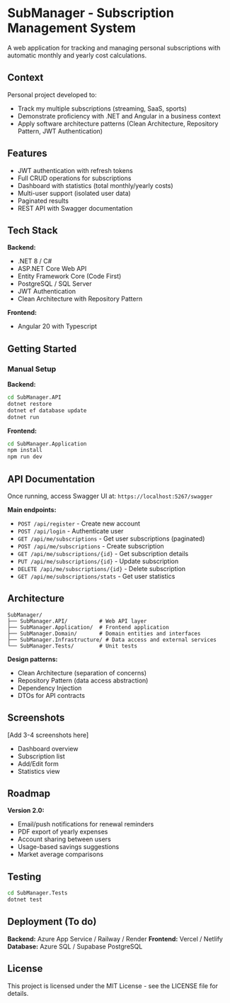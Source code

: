 # SubManager - Subscription Management System

A web application for tracking and managing personal subscriptions with automatic monthly and yearly cost calculations.

## Context

Personal project developed to:
- Track my multiple subscriptions (streaming, SaaS, sports)
- Demonstrate proficiency with .NET and Angular in a business context
- Apply software architecture patterns (Clean Architecture, Repository Pattern, JWT Authentication)

## Features

- JWT authentication with refresh tokens
- Full CRUD operations for subscriptions
- Dashboard with statistics (total monthly/yearly costs)
- Multi-user support (isolated user data)
- Paginated results
- REST API with Swagger documentation

## Tech Stack

**Backend:**
- .NET 8 / C#
- ASP.NET Core Web API
- Entity Framework Core (Code First)
- PostgreSQL / SQL Server
- JWT Authentication
- Clean Architecture with Repository Pattern

**Frontend:**
- Angular 20 with Typescript

## Getting Started

### Manual Setup

**Backend:**
```bash
cd SubManager.API
dotnet restore
dotnet ef database update
dotnet run
```

**Frontend:**
```bash
cd SubManager.Application
npm install
npm run dev
```

## API Documentation

Once running, access Swagger UI at: `https://localhost:5267/swagger`

**Main endpoints:**
- `POST /api/register` - Create new account
- `POST /api/login` - Authenticate user
- `GET /api/me/subscriptions` - Get user subscriptions (paginated)
- `POST /api/me/subscriptions` - Create subscription
- `GET /api/me/subscriptions/{id}` - Get subscription details
- `PUT /api/me/subscriptions/{id}` - Update subscription
- `DELETE /api/me/subscriptions/{id}` - Delete subscription
- `GET /api/me/subscriptions/stats` - Get user statistics

## Architecture
```
SubManager/
├── SubManager.API/          # Web API layer
├── SubManager.Application/  # Frontend application
├── SubManager.Domain/       # Domain entities and interfaces
├── SubManager.Infrastructure/ # Data access and external services
└── SubManager.Tests/        # Unit tests
```

**Design patterns:**
- Clean Architecture (separation of concerns)
- Repository Pattern (data access abstraction)
- Dependency Injection
- DTOs for API contracts

## Screenshots

[Add 3-4 screenshots here]
- Dashboard overview
- Subscription list
- Add/Edit form
- Statistics view

## Roadmap

**Version 2.0:**
- Email/push notifications for renewal reminders
- PDF export of yearly expenses
- Account sharing between users
- Usage-based savings suggestions
- Market average comparisons

## Testing
```bash
cd SubManager.Tests
dotnet test
```

## Deployment (To do)

**Backend:** Azure App Service / Railway / Render
**Frontend:** Vercel / Netlify
**Database:** Azure SQL / Supabase PostgreSQL

## License

This project is licensed under the MIT License - see the LICENSE file for details.
